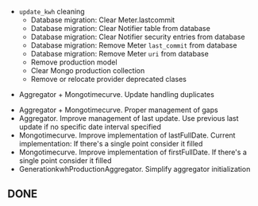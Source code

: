 - `update_kwh` cleaning
    - Database migration: Clear Meter.lastcommit
    - Database migration: Clear Notifier table from database
    - Database migration: Clear Notifier security entries from database
    - Database migration: Remove Meter `last_commit` from database
    - Database migration: Remove Meter `uri` from database
    - Remove production model
    - Clear Mongo production collection
    + Remove or relocate provider deprecated clases


+ Aggregator + Mongotimecurve. Update handling duplicates
- Aggregator + Mongotimecurve. Proper management of gaps
- Aggregator. Improve management of last update. Use previous last update if no specific date interval specified
- Mongotimecurve. Improve implementation of lastFullDate. Current implementation: If there's a single point consider it filled
- Mongotimecurve. Improve implementation of firstFullDate. If there's a single point consider it filled
- GenerationkwhProductionAggregator. Simplify aggregator initialization

## DONE

